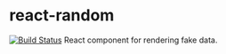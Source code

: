 # react-random
[![Build Status](https://travis-ci.org/justynjozwiak/react-random.svg?branch=master)](https://travis-ci.org/justynjozwiak/react-random)
React component for rendering fake data.

